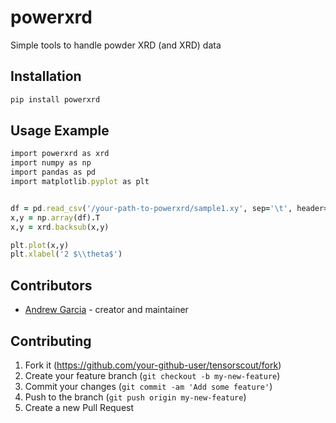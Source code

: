 # powerxrd
Simple tools to handle powder XRD (and XRD) data



## Installation

```ruby
pip install powerxrd
```
## Usage Example

```ruby
import powerxrd as xrd
import numpy as np
import pandas as pd
import matplotlib.pyplot as plt


df = pd.read_csv('/your-path-to-powerxrd/sample1.xy', sep='\t', header=None)   #'https://www.statology.org/pandas-read-text-file/'
x,y = np.array(df).T
x,y = xrd.backsub(x,y)

plt.plot(x,y)
plt.xlabel('2 $\\theta$')
```

## Contributors

- [Andrew Garcia](https://github.com/andrewrgarcia) - creator and maintainer

## Contributing

1. Fork it (<https://github.com/your-github-user/tensorscout/fork>)
2. Create your feature branch (`git checkout -b my-new-feature`)
3. Commit your changes (`git commit -am 'Add some feature'`)
4. Push to the branch (`git push origin my-new-feature`)
5. Create a new Pull Request

